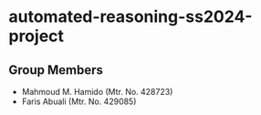 # automated-reasoning-ss2024-project

## Group Members

- Mahmoud M. Hamido (Mtr. No. 428723)
- Faris Abuali (Mtr. No. 429085)

